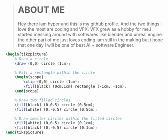 
> # ABOUT ME
>Hey there iam hyper and this is my github profile. And the two things i love the most are coding and VFX.
>VFX grew as a hobby for me.i started messing around with softwares like blender and unreal engine.
>the other part of me just loves coding iam still in the making but i hope that one day i will be one of best AI + software Engineer.

```tikz
\begin{tikzpicture}
    % Draw a circle
    \draw (0,0) circle (1cm);

    % Fill a rectangle within the circle
    \begin{scope}
        \clip (0,0) circle (1cm);
        \fill[black] (0cm,1cm) rectangle (-1cm, -1cm);
    \end{scope}

    % Draw two filled circles
    \fill[black] (0,0.5) circle (0.5cm);
    \fill[white] (0,-0.5) circle (0.5cm);

    % Draw smaller circles within the filled circles
    \fill[white] (0,0.5) circle (0.1cm);
    \fill[black] (0,-0.5) circle (0.1cm);
\end{tikzpicture}

```
